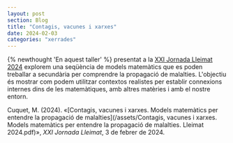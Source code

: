 ```yaml
---
layout: post
section: Blog
title: "Contagis, vacunes i xarxes"
date: 2024-02-03
categories: "xerrades"
---
```


{% newthought 'En aquest taller' %} presentat a la [XXI Jornada Lleimat
2024](http://associaciolleimat.blogspot.com/2024/01/xxi-jornada-lleimat.html)
explorem una seqüència de models matemàtics que es poden treballar a
secundària per comprendre la propagació de malalties. L'objectiu és mostrar com podem utilitzar
contextos realistes per establir connexions internes dins de les matemàtiques, amb altres
matèries i amb el nostre entorn.

Cuquet, M. (2024). «[Contagis, vacunes i xarxes. Models matemàtics per entendre la
propagació de malalties](/assets/Contagis, vacunes i xarxes. Models matemàtics per entendre la propagació de malalties. Lleimat 2024.pdf)», _XXI Jornada Lleimat_, 3 de febrer de 2024.
